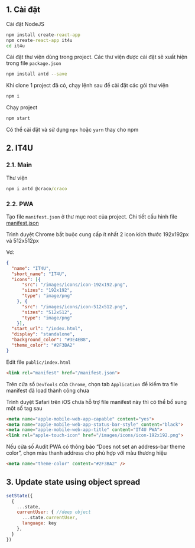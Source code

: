 ## 1. Cài đặt

  Cài đặt NodeJS

  ```cmd
  npm install create-react-app
  npm create-react-app it4u
  cd it4u
  ```

  Cài đặt thư viện dùng trong project. Các thư viện được cài đặt sẽ xuất hiện trong file `package.json`

  ```cmd
  npm install antd --save
  ```

  Khi clone 1 project đã có, chạy lệnh sau để cài đặt các gói thư viện

  ```cmd
  npm i
  ```

  Chạy project

  ```cmd
  npm start
  ```

  Có thể cài đặt và sử dụng ```npx``` hoặc ```yarn``` thay cho npm

## 2. IT4U

### 2.1. Main

  Thư viện

  ```cmd
  npm i antd @craco/craco
  ```

### 2.2. PWA

  Tạo file ```manifest.json``` ở thư mục root của project. Chi tiết cấu hình file [manifest.json](https://developer.mozilla.org/en-US/docs/Web/Manifest)

  Trình duyệt Chrome bắt buộc cung cấp ít nhất 2 icon kích thước 192x192px và 512x512px

  Vd:

  ```json
  {
    "name": "IT4U",
    "short_name": "IT4U",
    "icons": [{
        "src": "/images/icons/icon-192x192.png",
        "sizes": "192x192",
        "type": "image/png"
      }, {
        "src": "/images/icons/icon-512x512.png",
        "sizes": "512x512",
        "type": "image/png"
      }],
    "start_url": "/index.html",
    "display": "standalone",
    "background_color": "#3E4EB8",
    "theme_color": "#2F3BA2"
  }
  ```

  Edit file ```public/index.html```

  ```html
  <link rel="manifest" href="/manifest.json">
  ```

  Trên cửa sổ ```DevTools``` của ```Chrome```, chọn tab ```Application``` để kiểm tra file manifest đã load thành công chưa

  Trình duyệt Safari trên iOS chưa hỗ trợ file manifest này thì có thể bổ sung một số tag sau

  ```html
  <meta name="apple-mobile-web-app-capable" content="yes">
  <meta name="apple-mobile-web-app-status-bar-style" content="black">
  <meta name="apple-mobile-web-app-title" content="IT4U PWA">
  <link rel="apple-touch-icon" href="/images/icons/icon-192x192.png">
  ```

  Nếu cửa số Audit PWA có thông báo “Does not set an address-bar theme color”, chọn màu thanh address cho phù hợp với màu thương hiệu

  ```html
  <meta name="theme-color" content="#2F3BA2" />
  ```

## 3. Update state using object spread

  ```js
  setState({
    {
      ...state,
      currentUser: { //deep object
        ...state.currentUser,
        language: key
      },
    }
  })
  ```
